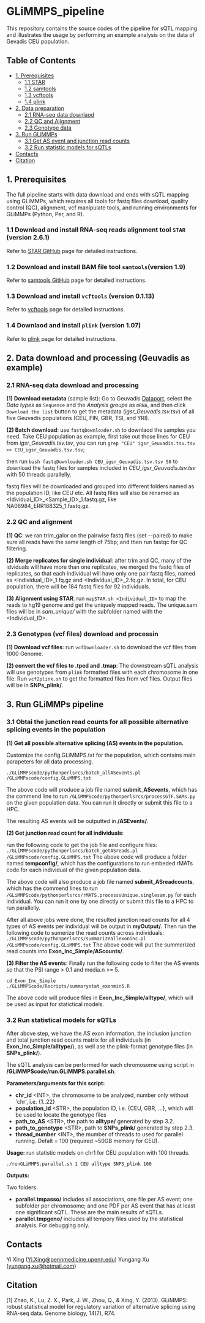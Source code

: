 # GLiMMPS_pipeline
This repository contains the source codes of the pipeline for sQTL mapping and illustrates the usage by performing an example analysis on the data of Gevadis CEU population.
## Table of Contents
- [1. Prerequisites](#1)
  - [1.1 STAR](#1.1)
  - [1.2 samtools](#1.2)
  - [1.3 vcftools](#1.3)
  - [1.4 plink](#1.4)
- [2. Data preparation](#2)
  - [2.1 RNA-seq data downlaod](#2.1)
  - [2.2 QC and Alignment](#2.2)
  - [2.3 Genotype data](#2.3)
- [3. Run GLiMMPs](#3)
  - [3.1 Get AS event and junction read counts](#3.1)
  - [3.2 Run statistic models for sQTLs](#3.2)
- [Contacts](#4)
- [Citation](#5)

## <a name="1"></a>1. Prerequisites
The full pipeline starts with data download and ends with sQTL mapping using GLiMMPs, which requires all tools for fastq files download, quality control (QC), alignment, vcf manipulate tools, and running environments for GLiMMPs (Python, Per, and R).
### <a name="1.1"></a>1.1 Download and install RNA-seq reads alignment tool `STAR` (version 2.6.1)
Refer to [STAR GitHub](https://github.com/alexdobin/STAR) page for detailed instructions.
### <a name="1.2"></a>1.2 Download and install BAM file tool `samtools`(version 1.9)
Refer to [samtools GitHub](https://github.com/samtools/samtools) page for detailed instructions.
### <a name="1.3"></a>1.3 Download and install `vcftools` (version 0.1.13)
Refer to [vcftools](https://vcftools.github.io/examples.html) page for detailed instructions.
### <a name="1.4"></a>1.4 Downlaod and install `plink` (version 1.07)
Refer to [plink](http://zzz.bwh.harvard.edu/plink/download.shtml) page for detailed instructions.

## <a name="2"></a>2. Data download and processing (Geuvadis as example)
### <a name="2.1"></a>2.1 RNA-seq data download and processing
**(1) Download metadata** (sample list): Go to Geuvadis [Dataport](http://www.internationalgenome.org/data-portal/data-collection/geuvadis), select the *Data types* as `Sequence` and the *Analysis groups* as `mRNA`, and then click `Download the list` button to get the metadata (*igsr_Geuvadis.tsv.tsv*) of all five Geuvadis populations (CEU, FIN, GBR, TSI, and YRI).

**(2) Batch download**: use `fastqDownloader.sh` to downlaod the samples you need. Take CEU population as example, first take out those lines for CEU from *igsr_Geuvadis.tsv.tsv*, you can run `grep "CEU" igsr_Geuvadis.tsv.tsv >> CEU_igsr_Geuvadis.tsv.tsv`; 

then run `bash fastqDownloader.sh CEU_igsr_Geuvadis.tsv.tsv 50` to download the fastq files for samples included in *CEU_igsr_Geuvadis.tsv.tsv* with 50 threads parallelly.

fastq files will be downloaded and grouped into different folders named as the population ID, like CEU etc. All fastq files will also be renamed as <Idividual_ID>\_<Sample_ID>\_1.fastq.gz, like NA06984_ERR188325_1.fastq.gz.

### <a name="2.2"></a>2.2 QC and alignment
**(1) QC**: we ran trim_galor on the pairwise fastq files (set --paired) to make sure all reads have the same length of 75bp; and then run fastqc for QC filtering.

**(2) Merge replicates for single individual**: after trim and QC, many of the idviduals will have more than one replicates, we merged the fastq files of replicates, so that each individual will have only one pair fastq files, named as <Individual_ID>\_1.fq.gz and <Individual_ID>\_2.fq.gz. In total, for CEU population, there will be 184 fastq files for 92 individuals.

**(3) Alignment using STAR**: run `mapSTAR.sh <Individual_ID>` to map the reads to hg19 genome and get the uniquely mapped reads. The unique.sam files will be in *sam_unique/* with the subfolder named with the <Individual_ID>.
### <a name="2.3"></a>2.3 Genotypes (vcf files) download and processin
**(1) Download vcf files**: run `vcfDownloader.sh` to download the vcf files from 1000 Genome.

**(2) convert the vcf files to .tped and .tmap**: The downstream sQTL analysis will use genotypes from `plink` formatted files with each chromosome in one file. Run `vcf2plink.sh` to get the formatted files from vcf files. Output files will be in **SNPs_plink/**.

## <a name="3"></a>3. Run GLiMMPs pipeline
### <a name="3.2"></a>3.1 Obtai the junction read counts for all possible alternative splicing events in the population
**(1) Get all possible alternative splicing (AS) events in the population.**

Customize the config.GLiMMPS.txt for the population, which contains main parapeters for all data processing.

  ```./GLiMMPscode/pythonperlsrcs/batch_allASevents.pl /GLiMMPscode/config.GLiMMPS.txt```

The above code will produce a job file named **submit_ASevents**, which has the commend line to run `/GLiMMPScode/pythonperlsrcs/processGTF.SAMs.py` on the given population data. You can run it directly or submit this file to a HPC.

The resulting AS events will be outputted in **/ASEvents/**.

**(2) Get junction read count for all individuals**: 

run the following code to get the job file and configure files:
```./GLiMMPscode/pythonperlsrcs/batch_getASreads.pl /GLiMMPscode/config.GLiMMPS.txt```
The above code will produce a folder named **tempconfig/**, which has the configurations to run embeded rMATs code for each individual of the given population data. 

The above code will also produce a job file named **submit_ASreadcounts**, which has the commend lines to run `/GLiMMPScode/pythonperlsrcs/rMATS.processsUnique.singlesam.py` for each individual. You can run it one by one directly or submit this file to a HPC to run parallelly.

After all above jobs were done, the resulted junction read counts for all 4 types of AS events per individual will be output in **myOutput/**. Then run the following code to sumerize the read counts across individuals:
```./GLiMMPscode/pythonperlsrcs/summarizeallexoninc.pl /GLiMMPscode/config.GLiMMPS.txt```
The above code will put the summerized read counts into **Exon_Inc_Simple/AScounts/**. 

**(3) Filter the AS events**: 
Finally run the following code to filter the AS events so that the PSI range > 0.1 and media.n >= 5.
```
cd Exon_Inc_Simple
./GLiMMPScode/Rscripts/summarystat_exonmin5.R
```
The above code will produce files in **Exon_Inc_Simple/alltype/**, which will be used as input for statictical models.

### <a name="3.2"></a>3.2 Run statistical models for sQTLs
After above step, we have the AS exon information, the inclusion junction and total junction read counts matrix for all individuals (in **Exon_Inc_Simple/alltype/**), as well ase the plink-format genotype files (in **SNPs_plink/**).

The sQTL analysis can be performed for each chromosome using script in **/GLiMMPScode/run.GLiMMPS.parallel.sh**.

**Parameters/arguments for this script:**

  - **chr_id**  \<INT\>, the chromosome to be analyzed, number only without 'chr', i.e. {1..22}
  - **population_id** \<STR\>, the population ID, i.e. {CEU, GBR, ...}, which will be used to locate the genotype files
  - **path_to_AS**  \<STR\>, the path to **alltype/** generated by step 3.2.
  - **path_to_genotype**  \<STR\>, path to **SNPs_plink/** generated by step 2.3.
  - **thread_number** \<INT\>, the mumber of threads to used for parallel running. Defalt = 100 (required ~50GB memory for CEU).
  
**Usage:** run statistic models on chr1 for CEU population with 100 threads.

  ```./runGLiMMPS.parallel.sh 1 CEU alltype SNPS_plink 100```
  
**Outputs:**
  
 Two folders:
  - **parallel.tmpasso/** includes all associations, one file per AS event; one subfolder per chromosome; and one PDF per AS event that has at least one significant sQTL. These are the main results of sQTLs.
  - **parallel.tmpgeno/** includes all tempory files used by the statistical analysis. For debugging only.

## <a name="4"></a>Contacts
Yi Xing (Yi.Xing@pennmedicine.upenn.edu)
Yungang Xu (yungang.xu@hotmail.com)

## <a name="5"></a>Citation
\[1\] Zhao, K., Lu, Z. X., Park, J. W., Zhou, Q., & Xing, Y. (2013). GLiMMPS: robust statistical model for regulatory variation of alternative splicing using RNA-seq data. Genome biology, 14(7), R74.
